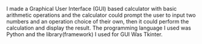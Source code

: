 I made a Graphical User Interface (GUI) based calculator with basic arithmetic operations and the calculator could prompt the user to input two numbers and an operation choice of their own, then it could perform the calculation and display the result. The programming language I used was Python and the library(framework) I used for GUI Was Tkinter.
